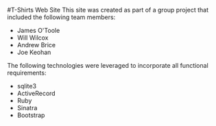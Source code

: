 #T-Shirts Web Site
This site was created as part of a group project that included the following team members:
* James O'Toole
* Will Wilcox
* Andrew Brice
* Joe Keohan

The following technologies were leveraged to incorporate all functional requirements:
* sqlite3
* ActiveRecord
* Ruby
* Sinatra
* Bootstrap
